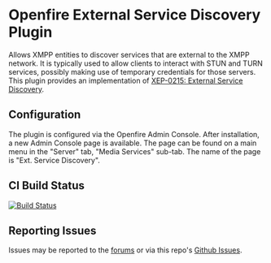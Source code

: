 # Openfire External Service Discovery Plugin

Allows XMPP entities to discover services that are external to the XMPP network.  It is typically used to allow clients to interact with STUN and TURN services, possibly making use of temporary credentials for those servers. This plugin provides an implementation of [XEP-0215: External Service Discovery](https://xmpp.org/extensions/xep-0215.html).

## Configuration

The plugin is configured via the Openfire Admin Console. After installation, a new Admin Console page is available. The page can be found on a main menu in the "Server" tab, "Media Services" sub-tab. The name of the page is "Ext. Service Discovery".


## CI Build Status

[![Build Status](https://github.com/igniterealtime/openfire-externalservicediscovery-plugin/workflows/Java%20CI/badge.svg)](https://github.com/igniterealtime/openfire-externalservicediscovery-plugin/actions)

## Reporting Issues

Issues may be reported to the [forums](https://discourse.igniterealtime.org) or via this repo's [Github Issues](https://github.com/igniterealtime/openfire-externalservicediscovery-plugin).
